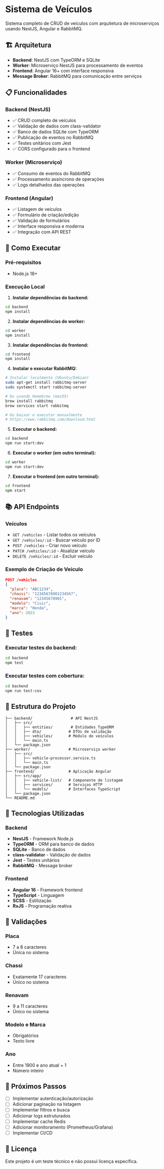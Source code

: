 # Sistema de Veículos

Sistema completo de CRUD de veículos com arquitetura de microserviços usando NestJS, Angular e RabbitMQ.

## 🏗️ Arquitetura

- **Backend**: NestJS com TypeORM e SQLite
- **Worker**: Microserviço NestJS para processamento de eventos
- **Frontend**: Angular 16+ com interface responsiva
- **Message Broker**: RabbitMQ para comunicação entre serviços

## 📋 Funcionalidades

### Backend (NestJS)
- ✅ CRUD completo de veículos
- ✅ Validação de dados com class-validator
- ✅ Banco de dados SQLite com TypeORM
- ✅ Publicação de eventos no RabbitMQ
- ✅ Testes unitários com Jest
- ✅ CORS configurado para o frontend

### Worker (Microserviço)
- ✅ Consumo de eventos do RabbitMQ
- ✅ Processamento assíncrono de operações
- ✅ Logs detalhados das operações

### Frontend (Angular)
- ✅ Listagem de veículos
- ✅ Formulário de criação/edição
- ✅ Validação de formulários
- ✅ Interface responsiva e moderna
- ✅ Integração com API REST

## 🚀 Como Executar

### Pré-requisitos
- Node.js 18+

### Execução Local

1. **Instalar dependências do backend:**
```bash
cd backend
npm install
```

2. **Instalar dependências do worker:**
```bash
cd worker
npm install
```

3. **Instalar dependências do frontend:**
```bash
cd frontend
npm install
```

4. **Instalar e executar RabbitMQ:**
```bash
# Instalar localmente (Ubuntu/Debian)
sudo apt-get install rabbitmq-server
sudo systemctl start rabbitmq-server

# Ou usando Homebrew (macOS)
brew install rabbitmq
brew services start rabbitmq

# Ou baixar e executar manualmente
# https://www.rabbitmq.com/download.html
```

5. **Executar o backend:**
```bash
cd backend
npm run start:dev
```

6. **Executar o worker (em outro terminal):**
```bash
cd worker
npm run start:dev
```

7. **Executar o frontend (em outro terminal):**
```bash
cd frontend
npm start
```


## 📚 API Endpoints

### Veículos
- `GET /vehicles` - Listar todos os veículos
- `GET /vehicles/:id` - Buscar veículo por ID
- `POST /vehicles` - Criar novo veículo
- `PATCH /vehicles/:id` - Atualizar veículo
- `DELETE /vehicles/:id` - Excluir veículo

### Exemplo de Criação de Veículo
```json
POST /vehicles
{
  "placa": "ABC1234",
  "chassi": "12345678901234567",
  "renavam": "12345678901",
  "modelo": "Civic",
  "marca": "Honda",
  "ano": 2023
}
```

## 🧪 Testes

### Executar testes do backend:
```bash
cd backend
npm test
```

### Executar testes com cobertura:
```bash
cd backend
npm run test:cov
```

## 📁 Estrutura do Projeto

```
├── backend/                 # API NestJS
│   ├── src/
│   │   ├── entities/        # Entidades TypeORM
│   │   ├── dto/            # DTOs de validação
│   │   ├── vehicles/       # Módulo de veículos
│   │   └── main.ts
│   └── package.json
├── worker/                 # Microserviço worker
│   ├── src/
│   │   ├── vehicle-processor.service.ts
│   │   └── main.ts
│   └── package.json
├── frontend/               # Aplicação Angular
│   ├── src/app/
│   │   ├── vehicle-list/   # Componente de listagem
│   │   ├── services/       # Serviços HTTP
│   │   └── models/         # Interfaces TypeScript
│   └── package.json
└── README.md
```

## 🔧 Tecnologias Utilizadas

### Backend
- **NestJS** - Framework Node.js
- **TypeORM** - ORM para banco de dados
- **SQLite** - Banco de dados
- **class-validator** - Validação de dados
- **Jest** - Testes unitários
- **RabbitMQ** - Message broker

### Frontend
- **Angular 16** - Framework frontend
- **TypeScript** - Linguagem
- **SCSS** - Estilização
- **RxJS** - Programação reativa


## 📝 Validações

### Placa
- 7 a 8 caracteres
- Única no sistema

### Chassi
- Exatamente 17 caracteres
- Único no sistema

### Renavam
- 9 a 11 caracteres
- Único no sistema

### Modelo e Marca
- Obrigatórios
- Texto livre

### Ano
- Entre 1900 e ano atual + 1
- Número inteiro

## 🚀 Próximos Passos

- [ ] Implementar autenticação/autorização
- [ ] Adicionar paginação na listagem
- [ ] Implementar filtros e busca
- [ ] Adicionar logs estruturados
- [ ] Implementar cache Redis
- [ ] Adicionar monitoramento (Prometheus/Grafana)
- [ ] Implementar CI/CD

## 📄 Licença

Este projeto é um teste técnico e não possui licença específica.
